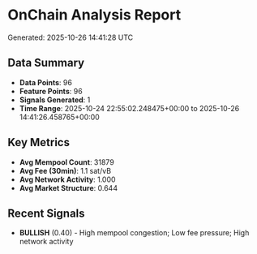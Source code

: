 # OnChain Analysis Report
Generated: 2025-10-26 14:41:28 UTC

## Data Summary
- **Data Points**: 96
- **Feature Points**: 96
- **Signals Generated**: 1
- **Time Range**: 2025-10-24 22:55:02.248475+00:00 to 2025-10-26 14:41:26.458765+00:00

## Key Metrics
- **Avg Mempool Count**: 31879
- **Avg Fee (30min)**: 1.1 sat/vB
- **Avg Network Activity**: 1.000
- **Avg Market Structure**: 0.644

## Recent Signals
- **BULLISH** (0.40) - High mempool congestion; Low fee pressure; High network activity
